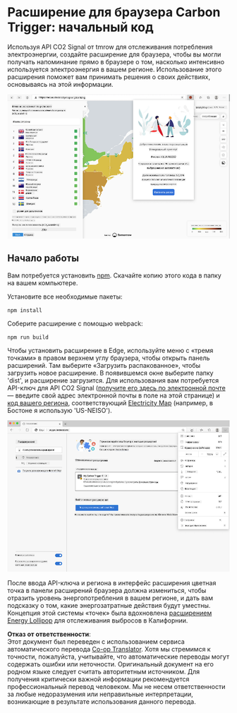 <!--
CO_OP_TRANSLATOR_METADATA:
{
  "original_hash": "26fd39046d264ba185dcb086d3a8cf3e",
  "translation_date": "2025-08-25T23:34:34+00:00",
  "source_file": "5-browser-extension/start/README.md",
  "language_code": "ru"
}
-->
# Расширение для браузера Carbon Trigger: начальный код

Используя API CO2 Signal от tmrow для отслеживания потребления электроэнергии, создайте расширение для браузера, чтобы вы могли получать напоминание прямо в браузере о том, насколько интенсивно используется электроэнергия в вашем регионе. Использование этого расширения поможет вам принимать решения о своих действиях, основываясь на этой информации.

![скриншот расширения](../../../../translated_images/extension-screenshot.0e7f5bfa110e92e3875e1bc9405edd45a3d2e02963e48900adb91926a62a5807.ru.png)

## Начало работы

Вам потребуется установить [npm](https://npmjs.com). Скачайте копию этого кода в папку на вашем компьютере.

Установите все необходимые пакеты:

```
npm install
```

Соберите расширение с помощью webpack:

```
npm run build
```

Чтобы установить расширение в Edge, используйте меню с «тремя точками» в правом верхнем углу браузера, чтобы открыть панель расширений. Там выберите «Загрузить распакованное», чтобы загрузить новое расширение. В появившемся окне выберите папку 'dist', и расширение загрузится. Для использования вам потребуется API-ключ для API CO2 Signal ([получите его здесь по электронной почте](https://www.co2signal.com/) — введите свой адрес электронной почты в поле на этой странице) и [код вашего региона](http://api.electricitymap.org/v3/zones), соответствующий [Electricity Map](https://www.electricitymap.org/map) (например, в Бостоне я использую 'US-NEISO').

![установка](../../../../translated_images/install-on-edge.78634f02842c48283726c531998679a6f03a45556b2ee99d8ff231fe41446324.ru.png)

После ввода API-ключа и региона в интерфейс расширения цветная точка в панели расширений браузера должна измениться, чтобы отразить уровень энергопотребления в вашем регионе, и дать вам подсказку о том, какие энергозатратные действия будут уместны. Концепция этой системы «точек» была вдохновлена [расширением Energy Lollipop](https://energylollipop.com/) для отслеживания выбросов в Калифорнии.

**Отказ от ответственности**:  
Этот документ был переведен с использованием сервиса автоматического перевода [Co-op Translator](https://github.com/Azure/co-op-translator). Хотя мы стремимся к точности, пожалуйста, учитывайте, что автоматические переводы могут содержать ошибки или неточности. Оригинальный документ на его родном языке следует считать авторитетным источником. Для получения критически важной информации рекомендуется профессиональный перевод человеком. Мы не несем ответственности за любые недоразумения или неправильные интерпретации, возникающие в результате использования данного перевода.